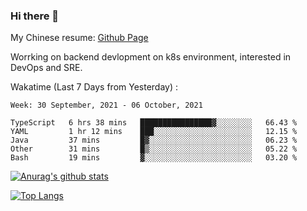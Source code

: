 ### Hi there 👋

My Chinese resume: [Github Page](https://spencercjh.github.io/resume/)

Worrking on backend devlopment on k8s environment, interested in DevOps and SRE.

Wakatime (Last 7 Days from Yesterday) :

<!--START_SECTION:waka-->
```text
Week: 30 September, 2021 - 06 October, 2021

TypeScript   6 hrs 38 mins   ████████████████▓░░░░░░░░   66.43 % 
YAML         1 hr 12 mins    ███░░░░░░░░░░░░░░░░░░░░░░   12.15 % 
Java         37 mins         █▓░░░░░░░░░░░░░░░░░░░░░░░   06.23 % 
Other        31 mins         █▒░░░░░░░░░░░░░░░░░░░░░░░   05.22 % 
Bash         19 mins         ▓░░░░░░░░░░░░░░░░░░░░░░░░   03.20 % 
```
<!--END_SECTION:waka-->

[![Anurag's github stats](https://github-readme-stats.vercel.app/api?username=spencercjh&theme=tokyonight&show_icons=true)](https://github.com/anuraghazra/github-readme-stats)

[![Top Langs](https://github-readme-stats.vercel.app/api/top-langs/?username=spencercjh&layout=compact&theme=tokyonight)](https://github.com/anuraghazra/github-readme-stats)
